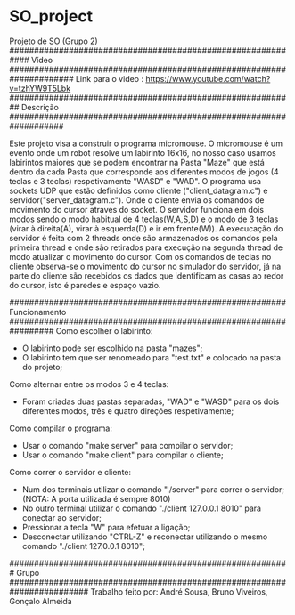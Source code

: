 # SO_project
Projeto de SO (Grupo 2)
############################################################ Vídeo #####################################################################
Link para o video : https://www.youtube.com/watch?v=tzhYW9T5Lbk
########################################################## Descrição ###################################################################

Este projeto visa a construir o programa micromouse. O micromouse é um evento onde um robot resolve um labirinto 16x16, no nosso caso usamos labirintos maiores que se podem encontrar na Pasta "Maze" que está dentro da cada Pasta que corresponde aos diferentes modos de jogos (4 teclas e 3 teclas) respetivamente "WASD" e "WAD".
O programa usa sockets UDP que estão definidos como cliente ("client_datagram.c") e servidor("server_datagram.c"). Onde o cliente envia os comandos de movimento do cursor atraves do socket. 
O servidor funciona em dois modos sendo o modo habitual de 4 teclas(W,A,S,D) e o modo de 3 teclas (virar à direita(A), virar à esquerda(D) e ir em frente(W)). A execucação do servidor é feita com 2 threads onde são armazenados os comandos pela primeira thread  e onde são retirados para execução na segunda thread de modo atualizar o movimento do cursor.
Com os comandos de teclas no cliente observa-se o movimento do cursor no simulador do servidor, já na parte do cliente são recebidos os dados que identificam as casas ao redor do cursor, isto é paredes e espaço vazio.


######################################################## Funcionamento #################################################################
Como escolher o labirinto:
- O labirinto pode ser escolhido na pasta "mazes";
- O labirinto tem que ser renomeado para "test.txt" e colocado na pasta do projeto;

Como alternar entre os modos 3 e 4 teclas:
- Foram criadas duas pastas separadas, "WAD" e "WASD" para os dois diferentes modos, três e quatro direções respetivamente;

Como compilar o programa:

- Usar o comando "make server" para compilar o servidor;
- Usar o comando "make client" para compilar o cliente;

Como correr o servidor e cliente:

- Num dos terminais utilizar o comando "./server" para correr o servidor; (NOTA: A porta utilizada é sempre 8010)
- No outro terminal utilizar o comando "./client 127.0.0.1 8010" para conectar ao servidor;
- Pressionar a tecla "W" para efetuar a ligação;
- Desconectar utilizando "CTRL-Z" e reconectar utilizando o mesmo comando "./client 127.0.0.1 8010";
  

######################################################### Grupo ########################################################################
Trabalho feito por: André Sousa, Bruno Viveiros, Gonçalo Almeida
